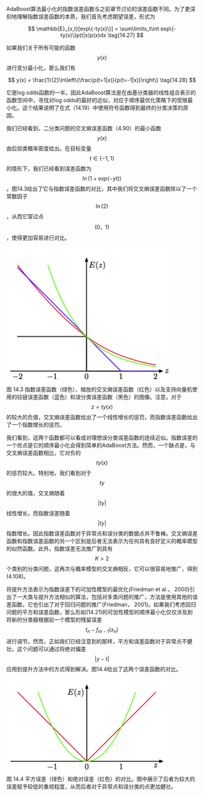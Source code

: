 AdaBoost算法最小化的指数误差函数与之前章节讨论的误差函数不同。为了更深刻地理解指数误差函数的本质，我们首先考虑期望误差，形式为    

$$
\mathbb{E}_{x,t}[exp\{-ty(x)\}] = \sum\limits_t\int exp\{-ty(x)\}p(t|x)p(x)dx \tag{14.27}
$$    

如果我们关于所有可能的函数$$ y(x) $$进行变分最小化，那么我们有    

$$
y(x) = \frac{1}{2}\ln\left\{\frac{p(t=1|x)}{p(t=-1|x)}\right\} \tag{14.28}
$$    

它是log odds函数的一半。因此AdaBoost算法是在由基分类器的线性组合表示的函数空间中，寻找对log odds的最好的近似，对应于顺序最优化策略下的受限最小化。这个结果说明了在式（14.19）中使用符号函数得到最终的分类决策的原因。    

我们已经看到，二分类问题的交叉熵误差函数（4.90）的最小函数$$ y(x) $$由后验类概率密度给出。在目标变量$$ t \in \{−1, 1\} $$的情形下，我们已经看到误差函数为$$ \ln(1 + exp(−yt)) $$。图14.3给出了它与指数误差函数的对比，其中我们将交叉熵误差函数除以了一个常数因子$$ \ln(2) $$，从而它穿过点$$ (0， 1) $$，使得更加容易进行对比。    

![图 14-3](images/14_3.png)      
图 14.3 指数误差函数（绿色）、缩放的交叉熵误差函数（红色）以及支持向量机使用的铰链误差函数（蓝色）和误分类误差函数（黑色）的图像。注意，对于$$ z = ty(x) $$的较大的负值，交叉熵误差函数给出了一个线性增长的惩罚，而指数误差函数给出了一个指数增长的惩罚。

我们看到，这两个函数都可以看成对理想误分类误差函数的连续近似。指数误差的一个优点是它的顺序最小化会得到简单的AdaBoost方法。然而，一个缺点是，与交叉熵误差函数相比，它对负的$$ ty(x) $$的惩罚较大。特别地，我们看到对于$$ ty $$的很大的值，交叉熵随着$$ \vert ty \vert $$线性增长，而指数误差随着$$ \vert ty \vert
$$指数增长。因此指数误差函数对于异常点和误分类的数据点并不鲁棒。交叉熵误差函数和指数误差函数的另一个区别是后者无法表示为任何具有良好定义的概率模型的似然函数。此外，指数误差无法推广到具有$$ K > 2 $$个类别的分类问题，这再次与概率模型的交叉熵相反，它可以很容易地推广，得到(4.108)。    

将提升方法表示为指数误差下的可加性模型的最优化(Friedman et al.， 2000)引出了一大类与提升方法相似的算法，包括对多类问题的推广，方法是使用其他的误差函数。它也引出了对于回归问题的推广(Friedman， 2001)。如果我们考虑回归问题的平方和误差函数，那么形如(14.21)的可加性模型的顺序最小化仅仅涉及到将新的分类器根据前一个模型的残留误差$$ t_n −
f_{m−1}(x_n) $$进行调节。然而，正如我们已经注意到的那样，平方和误差函数对于异常点不健壮。这个问题可以通过将绝对偏差$$ |y − t| $$应用到提升方法中的方式得到解决。图14.4给出了这两个误差函数的对比。


![图 14-4](images/14_4.png)      
图 14.4 平方误差（绿色）和绝对误差（红色）的对比。图中展示了后者为较大的误差赋予较低的重视程度，从而后者对于异常点和误分类的点更加健壮。
